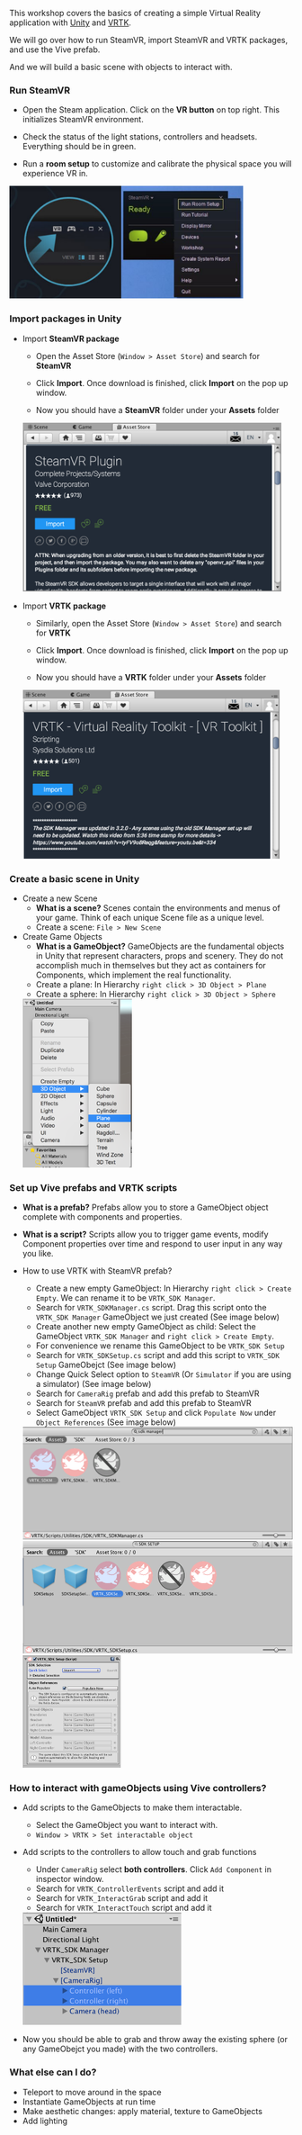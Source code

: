 This workshop covers the basics of creating a simple Virtual Reality application with [Unity](https://store.unity.com/) and [VRTK](https://vrtoolkit.readme.io/).

We will go over how to run SteamVR, import SteamVR and VRTK packages, and use the Vive prefab.

And we will build a basic scene with objects to interact with.

### Run SteamVR
 - Open the Steam application. Click on the **VR button** on top right. This initializes SteamVR environment.

 - Check the status of the light stations, controllers and headsets. Everything should be in green.

 - Run a **room setup** to customize and calibrate the physical space you will experience VR in.

 <img src="https://github.com/mingwho/workshops/blob/master/VRTK_workshop/images/1SteamVR.png" alt="alt text" height="200"><img src="https://github.com/mingwho/workshops/blob/master/VRTK_workshop/images/2RoomSetup.png" alt="alt text" height="200">

### Import packages in Unity
 - Import **SteamVR package**

    - Open the Asset Store (`Window > Asset Store`) and search for **SteamVR**

    - Click **Import**. Once download is finished, click **Import** on the pop up window.

    - Now you should have a **SteamVR** folder under your **Assets** folder
    
    <img src="https://github.com/mingwho/workshops/blob/master/VRTK_workshop/images/3SteamVRPackage.png" alt="alt text" height="300">
 
 - Import **VRTK package**
    
    - Similarly, open the Asset Store (`Window > Asset Store`) and search for **VRTK**
   
    - Click **Import**. Once download is finished, click **Import** on the pop up window. 

    - Now you should have a **VRTK** folder under your **Assets** folder
    
    <img src="https://github.com/mingwho/workshops/blob/master/VRTK_workshop/images/4VRTKPackage.png" alt="alt text" height="300">

### Create a basic scene in Unity
 - Create a new Scene
    - **What is a scene?** Scenes contain the environments and menus of your game. Think of each unique Scene file as a unique level.
    - Create a scene: `File > New Scene`
 - Create Game Objects
    - **What is a GameObject?** GameObjects are the fundamental objects in Unity that represent characters, props and scenery. They do not accomplish much in themselves but they act as containers for Components, which implement the real functionality.
    - Create a plane: In Hierarchy `right click > 3D Object > Plane`
    - Create a sphere: In Hierarchy `right click > 3D Object > Sphere`
    <img src="https://github.com/mingwho/workshops/blob/master/VRTK_workshop/images/5CreatePlane.png" alt="alt text" height="300">


### Set up Vive prefabs and VRTK scripts
 - **What is a prefab?** Prefabs allow you to store a GameObject object complete with components and properties.
 - **What is a script?** Scripts allow you to trigger game events, modify Component properties over time and respond to user input in any way you like.
 - How to use VRTK with SteamVR prefab?
    - Create a new empty GameObject: In Hierarchy `right click > Create Empty`. We can rename it to be `VRTK_SDK Manager`.
    - Search for `VRTK_SDKManager.cs` script. Drag this script onto the `VRTK_SDK Manager` GameObject we just created (See image below)
    - Create another new empty GameObject as child: Select the GameObject `VRTK_SDK Manager` and `right click > Create Empty`.
    - For convenience we rename this GameObject to be `VRTK_SDK Setup`
    - Search for `VRTK_SDKSetup.cs` script and add this script to `VRTK_SDK Setup` GameObejct (See image below)
    - Change Quick Select option to `SteamVR` (Or `Simulator` if you are using a simulator) (See image below)
    - Search for `CameraRig` prefab and add this prefab to SteamVR
    - Search for `SteamVR` prefab and add this prefab to SteamVR
    - Select GameObject `VRTK_SDK Setup` and click `Populate Now` under `Object References` (See image below)
 
    <img src="https://github.com/mingwho/workshops/blob/master/VRTK_workshop/images/6VRTK_SDKManager.png" alt="alt text" height="200">
    <img src="https://github.com/mingwho/workshops/blob/master/VRTK_workshop/images/7VRTK_SDKSetup.png" alt="alt text" height="200">
    <img src="https://github.com/mingwho/workshops/blob/master/VRTK_workshop/images/8QuickSelect.png" alt="alt text" height="200">
 
 
### How to interact with gameObjects using Vive controllers?
 - Add scripts to the GameObjects to make them interactable. 
    - Select the GameObject you want to interact with.
    - `Window > VRTK > Set interactable object`
 - Add scripts to the controllers to allow touch and grab functions
    - Under `CameraRig` select **both controllers**. Click `Add Component` in inspector window.
    - Search for `VRTK_ControllerEvents` script and add it
    - Search for `VRTK_InteractGrab` script and add it
    - Search for `VRTK_InteractTouch` script and add it
    <img src="https://github.com/mingwho/workshops/blob/master/VRTK_workshop/images/9TwoControllers.png" alt="alt text" height="200">
    
    
 - Now you should be able to grab and throw away the existing sphere (or any GameObejct you made) with the two controllers.

### What else can I do?
  - Teleport to move around in the space
  - Instantiate GameObjects at run time
  - Make aesthetic changes: apply material, texture to GameObjects
  - Add lighting
